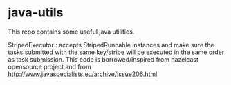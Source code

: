 # java-utils
This repo contains some useful java utilities.

StripedExecutor : accepts StripedRunnable instances and make sure the tasks
submitted with the same key/stripe will be executed in the same order as task submission.
This code is borrowed/inspired from hazelcast opensource project and from 
http://www.javaspecialists.eu/archive/Issue206.html
